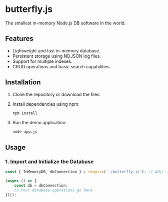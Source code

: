 # butterfly.js

The smallest in-memory Node.js DB software in the world.

## Features

- Lightweight and fast in-memory database.
- Persistent storage using NDJSON log files.
- Support for multiple indexes.
- CRUD operations and basic search capabilities.

## Installation

1. Clone the repository or download the files.
2. Install dependencies using npm:

    ```bash
    npm install
    ```

3. Run the demo application:

    ```bash
    node app.js
    ```

## Usage

### 1. Import and Initialize the Database

```js
const { InMemoryDB, dbConnection } = require('./butterfly.js'); // Adjust path if necessary

(async () => {
    const db = dbConnection;
    // Your database operations go here
})();
